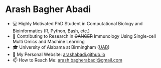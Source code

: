 
<!--
**arashabadi/arashabadi** is a ✨ _special_ ✨ repository because its `README.md` (this file) appears on your GitHub profile.

Here are some ideas to get you started:

- 🔭 I’m currently working on ...
- 🌱 I’m currently learning ...
- 👯 I’m looking to collaborate on ...
- 🤔 I’m looking for help with ...
- 💬 Ask me about ...
- 📫 How to reach me: ...
- 😄 Pronouns: ...
- ⚡ Fun fact: ...

[![X](https://img.shields.io/badge/X-000?style=for-the-badge&logo=x)](https://x.com/arash_b_abadi)
[![LinkedIn](https://img.shields.io/badge/LinkedIn-0077B5?style=for-the-badge&logo=linkedin&logoColor=white)](https://www.linkedin.com/in/arashbagherabadi/)
[![Instagram](https://img.shields.io/badge/-Instagram-%23E4405F?style=for-the-badge&logo=instagram&logoColor=white)](https://instagram.com/arash.b.abadi)

-->
# Arash Bagher Abadi

- 💻 Highly Motivated PhD Student in Computational Biology and Bioinformatics (R, Python, Bash, etc.)
- 🧬 Contributing to Research in ~~CANCER~~ Immunology Using Single-cell Multi Omics and Machine Learning
- 🎓 University of Alabama at Birmingham ([UAB](https://www.uab.edu/gbs/home/))
- 🌱 My Personal Website: [arashabadi.github.io](https://arashabadi.github.io)
- 📫 How to Reach Me: arash.bagherabadi@gmail.com
  
